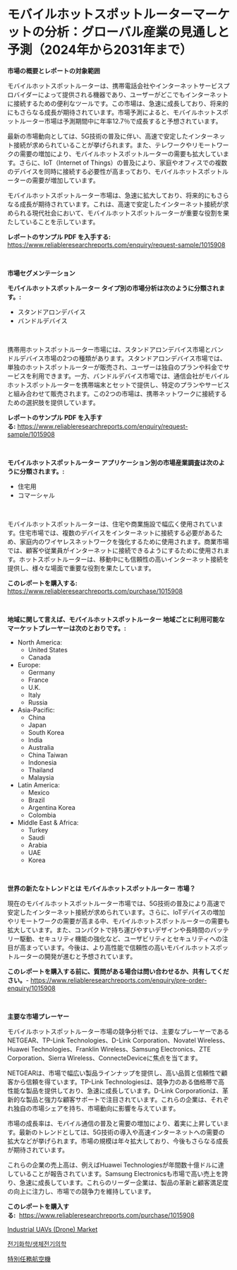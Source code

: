 <p><h1>モバイルホットスポットルーターマーケットの分析：グローバル産業の見通しと予測（2024年から2031年まで）</h1></p><p><strong>市場の概要とレポートの対象範囲</strong></p>
<p><p>モバイルホットスポットルーターは、携帯電話会社やインターネットサービスプロバイダーによって提供される機器であり、ユーザーがどこでもインターネットに接続するための便利なツールです。この市場は、急速に成長しており、将来的にもさらなる成長が期待されています。市場予測によると、モバイルホットスポットルーター市場は予測期間中に年率12.7％で成長すると予想されています。</p><p>最新の市場動向としては、5G技術の普及に伴い、高速で安定したインターネット接続が求められていることが挙げられます。また、テレワークやリモートワークの需要の増加により、モバイルホットスポットルーターの需要も拡大しています。さらに、IoT（Internet of Things）の普及により、家庭やオフィスでの複数のデバイスを同時に接続する必要性が高まっており、モバイルホットスポットルーターの需要が増加しています。</p><p>モバイルホットスポットルーター市場は、急速に拡大しており、将来的にもさらなる成長が期待されています。これは、高速で安定したインターネット接続が求められる現代社会において、モバイルホットスポットルーターが重要な役割を果たしていることを示しています。</p></p>
<p><strong>レポートのサンプル PDF を入手する:</strong> <a href="https://www.reliableresearchreports.com/enquiry/request-sample/1015908">https://www.reliableresearchreports.com/enquiry/request-sample/1015908</a></p>
<p>&nbsp;</p>
<p><strong>市場セグメンテーション</strong></p>
<p><strong>モバイルホットスポットルーター タイプ別の市場分析は次のように分類されます。:</strong></p>
<p><ul><li>スタンドアロンデバイス</li><li>バンドルデバイス</li></ul></p>
<p>&nbsp;</p>
<p><p>携帯用ホットスポットルーター市場には、スタンドアロンデバイス市場とバンドルデバイス市場の2つの種類があります。スタンドアロンデバイス市場では、単独のホットスポットルーターが販売され、ユーザーは独自のプランや料金でサービスを利用できます。一方、バンドルデバイス市場では、通信会社がモバイルホットスポットルーターを携帯端末とセットで提供し、特定のプランやサービスと組み合わせて販売されます。この2つの市場は、携帯ネットワークに接続するための選択肢を提供しています。</p></p>
<p><strong>レポートのサンプル PDF を入手する:</strong>&nbsp;<a href="https://www.reliableresearchreports.com/enquiry/request-sample/1015908">https://www.reliableresearchreports.com/enquiry/request-sample/1015908</a></p>
<p>&nbsp;</p>
<p><strong> モバイルホットスポットルーター アプリケーション別の市場産業調査は次のように分類されます。:</strong></p>
<p><ul><li>住宅用</li><li>コマーシャル</li></ul></p>
<p>&nbsp;</p>
<p><p>モバイルホットスポットルーターは、住宅や商業施設で幅広く使用されています。住宅市場では、複数のデバイスをインターネットに接続する必要があるため、家庭内のワイヤレスネットワークを強化するために使用されます。商業市場では、顧客や従業員がインターネットに接続できるようにするために使用されます。ホットスポットルーターは、移動中にも信頼性の高いインターネット接続を提供し、様々な場面で重要な役割を果たしています。</p></p>
<p><strong>このレポートを購入する:</strong>&nbsp; <a href="https://www.reliableresearchreports.com/purchase/1015908">https://www.reliableresearchreports.com/purchase/1015908</a></p>
<p>&nbsp;</p>
<p><strong>地域に関して言えば、モバイルホットスポットルーター 地域ごとに利用可能なマーケットプレーヤーは次のとおりです。:</strong></p>
<p><ul>
    <li>
        North America:
        <ul>
            <li>United States</li>
            <li>Canada</li>
        </ul>
    </li>
    <li>
        Europe:
        <ul>
            <li>Germany</li>
            <li>France</li>
            <li>U.K.</li>
            <li>Italy</li>
            <li>Russia</li>
        </ul>
    </li>
    <li>
        Asia-Pacific:
        <ul>
            <li>China</li>
            <li>Japan</li>
            <li>South Korea</li>
            <li>India</li>
            <li>Australia</li>
            <li>China Taiwan</li>
            <li>Indonesia</li>
            <li>Thailand</li>
            <li>Malaysia</li>
        </ul>
    </li>
    <li>
        Latin America:
        <ul>
            <li>Mexico</li>
            <li>Brazil</li>
            <li>Argentina Korea</li>
            <li>Colombia</li>
        </ul>
    </li>
    <li>
        Middle East & Africa:
        <ul>
            <li>Turkey</li>
            <li>Saudi</li>
            <li>Arabia</li>
            <li>UAE</li>
            <li>Korea</li>
        </ul>
    </li>
    </ul></p>
<p>&nbsp;</p>
<p><strong>世界の新たなトレンドとは モバイルホットスポットルーター 市場？</strong></p>
<p><p>現在のモバイルホットスポットルーター市場では、5G技術の普及により高速で安定したインターネット接続が求められています。さらに、IoTデバイスの増加やリモートワークの需要が高まる中、モバイルホットスポットルーターの需要も拡大しています。また、コンパクトで持ち運びやすいデザインや長時間のバッテリー駆動、セキュリティ機能の強化など、ユーザビリティとセキュリティへの注目が高まっています。今後は、より高性能で信頼性の高いモバイルホットスポットルーターの開発が進むと予想されています。</p></p>
<p><strong>このレポートを購入する前に、質問がある場合は問い合わせるか、共有してください。</strong>- <a href="https://www.reliableresearchreports.com/enquiry/pre-order-enquiry/1015908">https://www.reliableresearchreports.com/enquiry/pre-order-enquiry/1015908</a></p>
<p>&nbsp;</p>
<p><strong>主要な市場プレーヤー</strong></p>
<p><p>モバイルホットスポットルーター市場の競争分析では、主要なプレーヤーであるNETGEAR、TP-Link Technologies、D-Link Corporation、Novatel Wireless、Huawei Technologies、Franklin Wireless、Samsung Electronics、ZTE Corporation、Sierra Wireless、ConnecteDeviceに焦点を当てます。 </p><p>NETGEARは、市場で幅広い製品ラインナップを提供し、高い品質と信頼性で顧客から信頼を得ています。TP-Link Technologiesは、競争力のある価格帯で高性能な製品を提供しており、急速に成長しています。D-Link Corporationは、革新的な製品と強力な顧客サポートで注目されています。これらの企業は、それぞれ独自の市場シェアを持ち、市場動向に影響を与えています。</p><p>市場の成長率は、モバイル通信の普及と需要の増加により、着実に上昇しています。最新のトレンドとしては、5G技術の導入や高速インターネットへの需要の拡大などが挙げられます。市場の規模は年々拡大しており、今後もさらなる成長が期待されています。</p><p>これらの企業の売上高は、例えばHuawei Technologiesが年間数十億ドルに達していることが報告されています。Samsung Electronicsも市場で高い売上を誇り、急速に成長しています。これらのリーダー企業は、製品の革新と顧客満足度の向上に注力し、市場での競争力を維持しています。</p></p>
<p><strong>このレポートを購入する:</strong>&nbsp;&nbsp;<a href="https://www.reliableresearchreports.com/purchase/1015908">https://www.reliableresearchreports.com/purchase/1015908</a></p>
<p><p><a href="https://forested-sushi-9b0.notion.site/Industrial-UAVs-Drone-Market-Research-Report-The-Key-To-Successful-Business-Strategy-Forecasted-f-89c8e15240d64204b867a19616c9c52e">Industrial UAVs (Drone) Market</a></p><p><a href="https://github.com/RichardLueilwitz787/Market-Research-Report-List-1/blob/main/79421515280.md">전기화학/생체전기의학</a></p><p><a href="https://github.com/JacksonWiza1924/Market-Research-Report-List-1/blob/main/66579955641.md">特別任務航空機</a></p></p>
